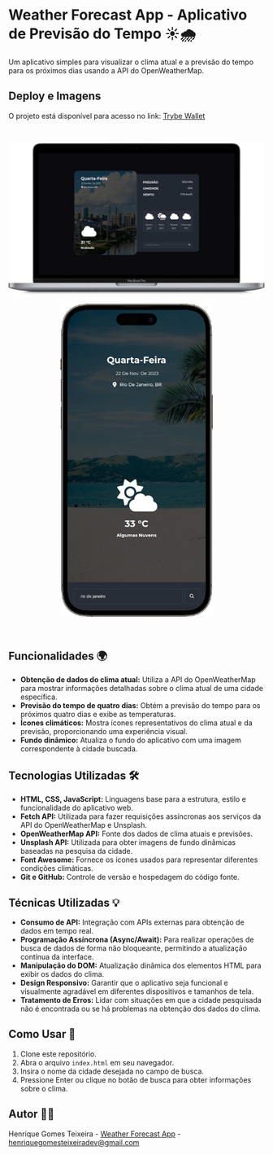 # Weather Forecast App - Aplicativo de Previsão do Tempo ☀️🌧️

Um aplicativo simples para visualizar o clima atual e a previsão do tempo para os próximos dias usando a API do OpenWeatherMap.

## Deploy e Imagens

O projeto está disponível para acesso no link: [Trybe Wallet](https://trybe-wallet-smoky.vercel.app/)

<br />

<p align="center">
  <img src="./img/demonstrationMacBook.png" alt="MacBook" />
</p>

<p align="center">
  <img src="./img/demonstrationIphone14.png" alt="iPhone 14" width="300" />
</p>

<br />

## Funcionalidades 🌍

- **Obtenção de dados do clima atual:** Utiliza a API do OpenWeatherMap para mostrar informações detalhadas sobre o clima atual de uma cidade específica.
- **Previsão do tempo de quatro dias:** Obtém a previsão do tempo para os próximos quatro dias e exibe as temperaturas.
- **Ícones climáticos:** Mostra ícones representativos do clima atual e da previsão, proporcionando uma experiência visual.
- **Fundo dinâmico:** Atualiza o fundo do aplicativo com uma imagem correspondente à cidade buscada.

## Tecnologias Utilizadas 🛠️

- **HTML, CSS, JavaScript:** Linguagens base para a estrutura, estilo e funcionalidade do aplicativo web.
- **Fetch API:** Utilizada para fazer requisições assíncronas aos serviços da API do OpenWeatherMap e Unsplash.
- **OpenWeatherMap API:** Fonte dos dados de clima atuais e previsões.
- **Unsplash API:** Utilizada para obter imagens de fundo dinâmicas baseadas na pesquisa da cidade.
- **Font Awesome:** Fornece os ícones usados para representar diferentes condições climáticas.
- **Git e GitHub:** Controle de versão e hospedagem do código fonte.

## Técnicas Utilizadas 💡

- **Consumo de API:** Integração com APIs externas para obtenção de dados em tempo real.
- **Programação Assíncrona (Async/Await):** Para realizar operações de busca de dados de forma não bloqueante, permitindo a atualização contínua da interface.
- **Manipulação do DOM:** Atualização dinâmica dos elementos HTML para exibir os dados do clima.
- **Design Responsivo:** Garantir que o aplicativo seja funcional e visualmente agradável em diferentes dispositivos e tamanhos de tela.
- **Tratamento de Erros:** Lidar com situações em que a cidade pesquisada não é encontrada ou se há problemas na obtenção dos dados do clima.

## Como Usar 🚀

1. Clone este repositório.
2. Abra o arquivo `index.html` em seu navegador.
3. Insira o nome da cidade desejada no campo de busca.
4. Pressione Enter ou clique no botão de busca para obter informações sobre o clima.

## Autor  🧑‍💻

Henrique Gomes Teixeira - [Weather Forecast App](https://open-weather-nine.vercel.app/) - henriquegomesteixeiradev@gmail.com

